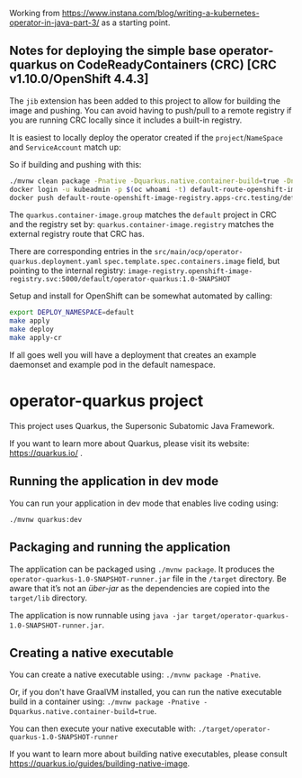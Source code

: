 Working from https://www.instana.com/blog/writing-a-kubernetes-operator-in-java-part-3/ as a starting point.

## Notes for deploying the simple base operator-quarkus on CodeReadyContainers (CRC) [CRC v1.10.0/OpenShift 4.4.3]

The `jib` extension has been added to this project to allow for building the image and pushing. You can avoid having to push/pull to a remote registry if you are running CRC locally since it includes a built-in registry.

It is easiest to locally deploy the operator created if the `project`/`NameSpace` and `ServiceAccount` match up:

So if building and pushing with this:
```bash
./mvnw clean package -Pnative -Dquarkus.native.container-build=true -Dnative-image.xmx=5g -Dquarkus.container-image.build=true -Dquarkus.container-image.registry=default-route-openshift-image-registry.apps-crc.testing -Dquarkus.container-image.group=default
docker login -u kubeadmin -p $(oc whoami -t) default-route-openshift-image-registry.apps-crc.testing
docker push default-route-openshift-image-registry.apps-crc.testing/default/operator-quarkus:1.0-SNAPSHOT
```
The `quarkus.container-image.group` matches the `default` project in CRC and the registry set by: `quarkus.container-image.registry` matches the external registry route that CRC has.

There are corresponding entries in the `src/main/ocp/operator-quarkus.deployment.yaml` `spec.template.spec.containers.image` field, but pointing to the internal registry: `image-registry.openshift-image-registry.svc:5000/default/operator-quarkus:1.0-SNAPSHOT`

Setup and install for OpenShift can be somewhat automated by calling:
```bash
export DEPLOY_NAMESPACE=default
make apply
make deploy
make apply-cr
```

If all goes well you will have a deployment that creates an example daemonset and example pod in the default namespace.

# operator-quarkus project

This project uses Quarkus, the Supersonic Subatomic Java Framework.

If you want to learn more about Quarkus, please visit its website: https://quarkus.io/ .

## Running the application in dev mode

You can run your application in dev mode that enables live coding using:
```
./mvnw quarkus:dev
```

## Packaging and running the application

The application can be packaged using `./mvnw package`.
It produces the `operator-quarkus-1.0-SNAPSHOT-runner.jar` file in the `/target` directory.
Be aware that it’s not an _über-jar_ as the dependencies are copied into the `target/lib` directory.

The application is now runnable using `java -jar target/operator-quarkus-1.0-SNAPSHOT-runner.jar`.

## Creating a native executable

You can create a native executable using: `./mvnw package -Pnative`.

Or, if you don't have GraalVM installed, you can run the native executable build in a container using: `./mvnw package -Pnative -Dquarkus.native.container-build=true`.

You can then execute your native executable with: `./target/operator-quarkus-1.0-SNAPSHOT-runner`

If you want to learn more about building native executables, please consult https://quarkus.io/guides/building-native-image.
